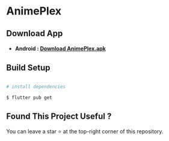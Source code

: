 # AnimePlex
## Download App

- #### Android : [Download AnimePlex.apk](https://github.com/kaungsatthe1n/Tako-Play/releases/download/v1.5.1/TakoPlay-v1.5.1.apk)


## Build Setup

```bash

# install dependencies

$ flutter pub get
```

## Found This Project Useful ?

You can leave a star :star: at the top-right corner of this repository.
